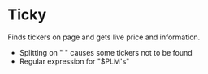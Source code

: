 # Ticky
Finds tickers on page and gets live price and information.

* Splitting on " " causes some tickers not to be found
* Regular expression for "$PLM's"
